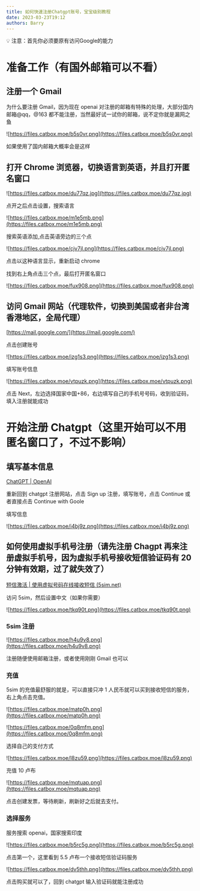 ```yaml
---
title: 如何快速注册Chatgpt账号，宝宝级别教程
date: 2023-03-23T19:12
authors: Barry
---
```


<aside>
💡 注意：首先你必须要原有访问Google的能力

</aside>

# 准备工作（有国外邮箱可以不看）

## 注册一个 Gmail

为什么要注册 Gmail，因为现在 openai 对注册的邮箱有特殊的处理，大部分国内邮箱@qq，@163 都不能注册，当然最好试一试你的邮箱，说不定你就是漏网之鱼

![https://files.catbox.moe/b5s0vr.png](https://files.catbox.moe/b5s0vr.png)

如果使用了国内邮箱大概率会是这样

<!--truncate-->

## 打开 Chrome 浏览器，切换语言到英语，并且打开匿名窗口

![https://files.catbox.moe/du77qz.jpg](https://files.catbox.moe/du77qz.jpg)

点开之后点击设置，搜索语言

![https://files.catbox.moe/m1e5mb.png](https://files.catbox.moe/m1e5mb.png)

搜索英语添加,点击英语旁边的三个点

![https://files.catbox.moe/cjv7jl.png](https://files.catbox.moe/cjv7jl.png)

点击以这种语言显示，重新启动 chrome

找到右上角点击三个点，最后打开匿名窗口

![https://files.catbox.moe/fux908.png](https://files.catbox.moe/fux908.png)

## 访问 Gmail 网站（代理软件，切换到美国或者非台湾香港地区，全局代理）

[https://mail.google.com/](https://mail.google.com/)

点击创建账号

![https://files.catbox.moe/izg1s3.png](https://files.catbox.moe/izg1s3.png)

填写账号信息

![https://files.catbox.moe/vtpuzk.png](https://files.catbox.moe/vtpuzk.png)

点击 Next，左边选择国家中国+86，右边填写自己的手机号号码，收到验证码，填入注册就能成功

# 开始注册 Chatgpt（这里开始可以不用匿名窗口了，不过不影响）

## 填写基本信息

[ChatGPT | OpenAI](https://chat.openai.com/auth/login)

重新回到 chatgpt 注册网站，点击 Sign up 注册，填写账号，点击 Continue 或者直接点击 Continue with Goole

填写信息

![https://files.catbox.moe/i4bj9z.png](https://files.catbox.moe/i4bj9z.png)

## 如何使用虚拟手机号注册（请先注册 Chagpt 再来注册虚拟手机号，因为虚拟手机号接收短信验证码有 20 分钟有效期，过了就失效了）

[短信激活 | 使用虚拟号码在线接收短信 (5sim.net)](https://5sim.net/zh)

访问 5sim，然后设置中文（如果你需要）

![https://files.catbox.moe/tkq90t.png](https://files.catbox.moe/tkq90t.png)

### 5sim 注册

![https://files.catbox.moe/h4u9v8.png](https://files.catbox.moe/h4u9v8.png)

注册随便使用邮箱注册，或者使用刚刚 Gmail 也可以

### 充值

5sim 的充值最舒服的就是，可以直接只冲 1 人民币就可以买到接收短信的服务，右上角点击充值。

![https://files.catbox.moe/matp0h.png](https://files.catbox.moe/matp0h.png)

![https://files.catbox.moe/0q8mfm.png](https://files.catbox.moe/0q8mfm.png)

选择自己的支付方式

![https://files.catbox.moe/l8zu59.png](https://files.catbox.moe/l8zu59.png)

充值 10 卢布

![https://files.catbox.moe/mqtuap.png](https://files.catbox.moe/mqtuap.png)

点击创建发票，等待刷新，刷新好之后就去支付。

### 选择服务

服务搜索 openai，国家搜索印度

![https://files.catbox.moe/b5rc5g.png](https://files.catbox.moe/b5rc5g.png)

点击第一个，这里看到 5.5 卢布一个接收短信验证码服务

![https://files.catbox.moe/dv5thh.png](https://files.catbox.moe/dv5thh.png)

点击购买就可以了，回到 chatgpt 输入验证码就能注册成功
